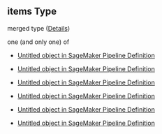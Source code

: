 ## items Type

merged type ([Details](pipeline-definition-properties-steps-items.md))

one (and only one) of

*   [Untitled object in SageMaker Pipeline Definition](pipeline-definition-definitions-conditionstep.md "check type definition")

*   [Untitled object in SageMaker Pipeline Definition](pipeline-definition-definitions-trainingstep.md "check type definition")

*   [Untitled object in SageMaker Pipeline Definition](pipeline-definition-definitions-processingstep.md "check type definition")

*   [Untitled object in SageMaker Pipeline Definition](pipeline-definition-definitions-transformstep.md "check type definition")

*   [Untitled object in SageMaker Pipeline Definition](pipeline-definition-definitions-createmodelstep.md "check type definition")

*   [Untitled object in SageMaker Pipeline Definition](pipeline-definition-definitions-registermodelstep.md "check type definition")
